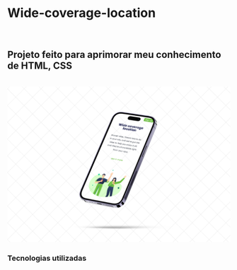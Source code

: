 <h1> Wide-coverage-location</h1>
<br>
<h2>Projeto feito para aprimorar meu conhecimento de HTML, CSS</h2>
<br>




<img src="https://github.com/Gustavomacedo92/Wide-coverage-location/blob/master/img/HI1vMHiBVKC.png?raw=true">

<h3>Tecnologias utilizadas</h3>
